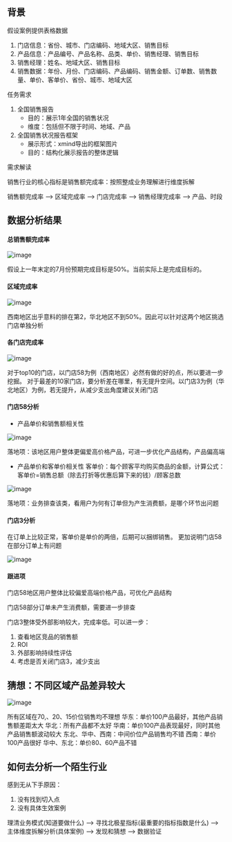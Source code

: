 ## 背景
假设案例提供表格数据
1. 门店信息：省份、城市、门店编码、地域大区、销售目标
2. 产品信息：产品编号、产品名称、品类、单价、销售经理、销售目标
3. 销售经理：姓名、地域大区、销售目标
4. 销售数据：年份、月份、门店编码、产品编码、销售金额、订单数、销售数量、单价、客单价、省份、城市、地域大区

任务需求
1. 全国销售报告
    - 目的：展示1年全国的销售状况
    - 维度：包括但不限于时间、地域、产品
2. 全国销售状况报告框架
    - 展示形式：xmind导出的框架图片
    - 目的：结构化展示报告的整体逻辑 

需求解读

销售行业的核心指标是销售额完成率：按照整成业务理解进行维度拆解

销售额完成率 --> 区域完成率 --> 门店完成率 --> 销售经理完成率 --> 产品、时段

## 数据分析结果
#### 总销售额完成率
![image]()

假设上一年末定的7月份预期完成目标是50%。当前实际上是完成目标的。

#### 区域完成率
![image]()
 
西南地区出乎意料的排在第2，华北地区不到50%。因此可以针对这两个地区挑选门店单独分析
 
#### 各门店完成率
 ![image]()
 
 对于top10的门店，以门店58为例（西南地区）必然有做的好的点，所以要进一步挖掘。
 对于最差的10家门店，要分析差在哪里，有无提升空间。以门店3为例（华北地区）为例，若无提升，从减少支出角度建议关闭门店
 
#### 门店58分析
- 产品单价和销售额相关性

![image]()

落地项：该地区用户整体更偏爱高价格产品，可进一步优化产品结构，产品偏高端

- 产品单价和客单价相关性
客单价：每个顾客平均购买商品的金额，计算公式：客单价=销售总额（除去打折等优惠后算下来的钱）/顾客总数

![image]()

落地项：业务排查该类，看用户为何有订单但为产生消费额，是哪个环节出问题

#### 门店3分析 
在订单上比较正常，客单价是单价的两倍，后期可以捆绑销售。
更加说明门店58在部分订单上有问题

![image]()

#### 跟进项
门店58地区用户整体比较偏爱高端价格产品，可优化产品结构

门店58部分订单未产生消费额，需要进一步排查

门店3整体受外部影响较大，完成率低。可以进一步：
1. 查看地区竞品的销售额
2. ROI
3. 外部影响持续性评估
4. 考虑是否关闭门店3，减少支出

## 猜想：不同区域产品差异较大

![image]()

所有区域在70,、20、15价位销售均不理想
华东：单价100产品最好，其他产品销售额差距太大
华北：所有产品都不太好
华南：单价100产品表现最好，同时其他产品销售额波动较大
东北、华中、西南：中间价位产品销售均不错
西南：单价100产品很好
华中、东北：单价80、60产品不错

## 如何去分析一个陌生行业
感到无从下手原因：
1. 没有找到切入点
2. 没有具体生效案例

理清业务模式(知道要做什么) --> 寻找北极星指标(最重要的指标指数是什么) --> 主体维度拆解分析(具体案例) --> 发现和猜想 --> 数据验证